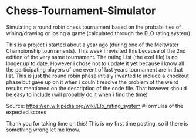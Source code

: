 # Chess-Tournament-Simulator
Simulating a round robin chess tournament based on the probabilities of wining/drawing or losing a game (calculated through the ELO rating system)

This is a project i started about a year ago (during one of the Meltwater Championship tournaments). This week i revisited this because of the 2nd edition of the very same tournament.
The rating List (the exel file) is no longer up to date. However i chose not to update it yet because i know all the participating players of one event of last years tournament are in that list.
This is just the round robin phase initialy i wanted to include a knockout phase but gave up on it when i couln´t resolve the problem of the weird results mentioned on the description of the code file. That however should be easy to include (will probably do it when i find the time)

Source: https://en.wikipedia.org/wiki/Elo_rating_system #Formulas of the expected scores

Thank you for taking time on this! This is my first time posting, so if there is something wrong let me know. 
